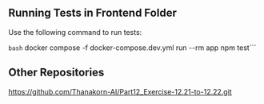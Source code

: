 ## Running Tests in Frontend Folder

Use the following command to run tests:

```bash```
docker compose -f docker-compose.dev.yml run --rm app npm test```


## Other Repositories

https://github.com/Thanakorn-AI/Part12_Exercise-12.21-to-12.22.git

